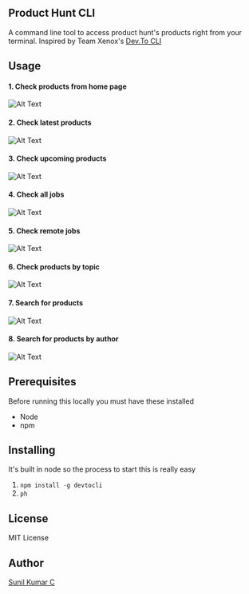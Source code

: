 ## Product Hunt CLI
A command line tool to access product hunt's products right from your terminal.
Inspired by Team Xenox's [Dev.To CLI](https://teamxenox.github.io/devtocli/)

## Usage
#### 1. Check products from home page
![Alt Text](http://g.recordit.co/BLNgHRZojy.gif)

#### 2. Check latest products
![Alt Text](http://g.recordit.co/kgGQHru1RZ.gif)

#### 3. Check upcoming products
![Alt Text](http://g.recordit.co/V0nTuMJyiL.gif)

#### 4. Check all jobs
![Alt Text](http://g.recordit.co/DSPFda66Fk.gif)

#### 5. Check remote jobs
![Alt Text](http://g.recordit.co/CurgO7EZrW.gif)

#### 6. Check products by topic
![Alt Text](http://g.recordit.co/Or3na1BIGI.gif)

#### 7. Search for products
![Alt Text](http://g.recordit.co/zYHh6AX6p2.gif)

#### 8. Search for products by author
![Alt Text](http://g.recordit.co/d2nLeFn4QG.gif)

## Prerequisites
Before running this locally you must have these installed
- Node
- npm

## Installing
It's built in node so the process to start this is really easy
1. `npm install -g devtocli`
2. `ph`

## License
MIT License

## Author
[Sunil Kumar C](https://twitter.com/sunilc_)